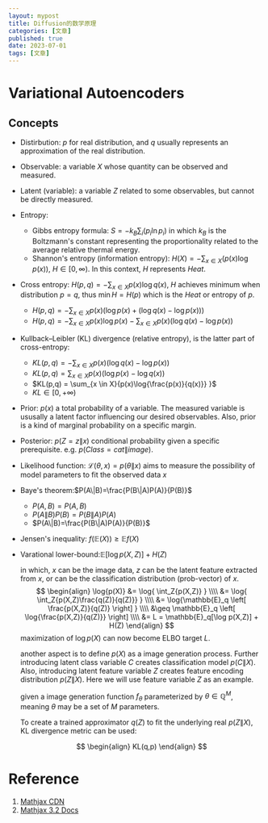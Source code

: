 ```yaml
---
layout: mypost
title: Diffusion的数学原理
categories: [文章]
published: true
date: 2023-07-01
tags: [文章]
---
```


# Variational Autoencoders

## Concepts
- Distirbution: $p$ for real distribution, and $q$ usually represents an approximation of the real distribution.
- Observable: a variable $X$ whose quantity can be observed and measured.
- Latent (variable): a variable $Z$ related to some observables, but cannot be directly measured.
- Entropy:
    - Gibbs entropy formula: $S = - k_B \sum_{i} (p_i \ln{p_i})$ in which $k_B$ is the Boltzmann's constant representing the proportionality related to the average relative thermal energy. 
    - Shannon's entropy (information entropy): $H(X) = - \sum_{x \in X}{\left(p(x) \log{p(x)} \right)}$, $H \in [0,\infty)$. In this context, $H$ represents *Heat*.
- Cross entropy: $H(p,q) = - \sum_{x \in X}{p(x)\log{q(x)}}$, $H$ achieves minimum when distribution $p=q$, thus $\min{H} = H(p)$ which is the *Heat* or entropy of $p$.
    - $H(p,q) = - \sum_{x \in X}{p(x)\left( \log{p(x)} + (\log{q(x)} - \log{p(x)}) \right)}$
    - $H(p,q) = - \sum_{x \in X}{p(x)\log{p(x)}} - \sum_{x \in X}{p(x)(\log{q(x)} - \log{p(x)})}$
- Kullback–Leibler (KL) divergence (relative entropy), is the latter part of cross-entropy:
    - $KL(p,q) = - \sum_{x \in X}{p(x)(\log{q(x)} - \log{p(x)})}$
    - $KL(p,q) = \sum_{x \in X}{p(x)(\log{p(x)} - \log{q(x)})}$
    - $KL(p,q) = \sum_{x \in X}{p(x)\log{\frac{p(x)}{q(x)}} }$
    - $KL \in [0,+\infty)$
- Prior: $p(x)$ a total probability of a variable. The measured variable is ususally a latent factor influencing our desired observables. Also, prior is a kind of marginal probability on a specific margin.
- Posterior: $p(Z=z\|x)$ conditional probability given a specific prerequisite. e.g. $p(Class=cat\|image)$.
- Likelihood function: $\mathcal{L}(\theta,x) = p(\theta\|x)$ aims to measure the possibility of model parameters to fit the observed data $x$
- Baye's theorem:$P(A\|B)=\frac{P(B\|A)P(A)}{P(B)}$
    - $P(A,B)=P(A,B)$
    - $P(A\|B)P(B)=P(B\|A)P(A)$
    - $P(A\|B)=\frac{P(B\|A)P(A)}{P(B)}$
- Jensen's inequality: $f(\mathbb{E}(X)) \geq \mathbb{E}f(X)$
- Varational lower-bound:$\mathbb{E}[\log p(X,Z)] + H(Z)$
    
    in which, $x$ can be the image data, $z$ can be the latent feature extracted from $x$, or can be the classification distribution (prob-vector) of $x$. 
    $$
    \begin{align}
    \log{p(X)} &= \log{ \int_Z{p(X,Z)} } \\\\
              &= \log{ \int_Z{p(X,Z)\frac{q(Z)}{q(Z)}} } \\\\
              &= \log{\mathbb{E}_q \left[ \frac{p(X,Z)}{q(Z)} \right] } \\\\
              &\geq \mathbb{E}_q \left[ \log{\frac{p(X,Z)}{q(Z)}}  \right] \\\\
              &= L = \mathbb{E}_q[\log p(X,Z)] + H(Z)
    \end{align}
    $$
    maximization of $\log{p(X)}$ can now become ELBO target $L$.

    another aspect is to define $p(X)$ as a image generation process. Further introducing latent class variable $C$ creates classification model $p(C\|X)$. Also, introducing latent feature variable $Z$ creates feature encoding distribution $p(Z\|X)$. Here we will use feature variable $Z$ as an example.

    given a image generation function $f_\theta$ parameterized by $\theta \in \mathbb{Q}^M$, meaning $\theta$ may be a set of $M$ parameters.

    To create a trained approximator $q(Z)$ to fit the underlying real $p(Z\|X)$, KL divergence metric can be used:

    $$
    \begin{align}
    KL(q,p)
    \end{align}
    $$



# Reference
1. [Mathjax CDN](https://cdnjs.com/libraries/mathjax/2.7.9)
1. [Mathjax 3.2 Docs](https://www.osgeo.cn/mathjax/index.html)

